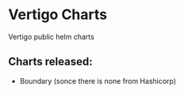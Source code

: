 # Vertigo Charts

Vertigo public helm charts

## Charts released:

- Boundary (sonce there is none from Hashicorp)

